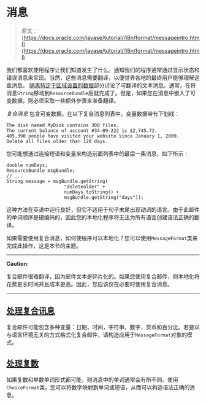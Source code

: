 # 消息

> 原文： [https://docs.oracle.com/javase/tutorial/i18n/format/messageintro.html](https://docs.oracle.com/javase/tutorial/i18n/format/messageintro.html)

我们都喜欢使用程序让我们知道发生了什么。通知我们的程序通常通过显示状态和错误消息来实现。当然，这些消息需要翻译，以便世界各地的最终用户能够理解这些消息。 [隔离特定于区域设置的数据](../resbundle/index.html)部分讨论了可翻译的文本消息。通常，在将消息`String`移动到`ResourceBundle`后就完成了。但是，如果您在消息中嵌入了可变数据，则必须采取一些额外步骤来准备翻译。

_复合消息_ 包含可变数据。在以下复合消息列表中，变量数据带有下划线：

```
The disk named MyDisk contains 300 files.
The current balance of account #34-09-222 is $2,745.72.
405,390 people have visited your website since January 1, 2009.
Delete all files older than 120 days.
```

您可能想通过连接短语和变量来构造前面列表中的最后一条消息，如下所示：

```
double numDays;
ResourceBundle msgBundle;
// ...
String message = msgBundle.getString(
                     "deleteolder" +
                     numDays.toString() +
                     msgBundle.getString("days"));

```

这种方法在英语中运行良好，但它不适用于句子末尾出现动词的语言。由于此邮件的单词顺序是硬编码的，因此您的本地化程序将无法为所有语言创建语法正确的翻译。

如果需要使用复合消息，如何使程序可以本地化？您可以使用`MessageFormat`类来完成此操作，这是本节的主题。

* * *

**Caution:** 

复合邮件很难翻译，因为邮件文本是碎片化的。如果您使用复合邮件，则本地化将花费更长时间并且成本更高。因此，您应该仅在必要时使用复合消息。

* * *

## [处理复合讯息](messageFormat.html)

复合邮件可能包含多种变量：日期，时间，字符串，数字，货币和百分比。若要以与语言环境无关的方式格式化复合邮件，请构造应用于`MessageFormat`对象的模式。

## [处理复数](choiceFormat.html)

如果复数和单数单词形式都可能，则消息中的单词通常会有所不同。使用`ChoiceFormat`类，您可以将数字映射到单词或短语，从而可以构造语法正确的消息。